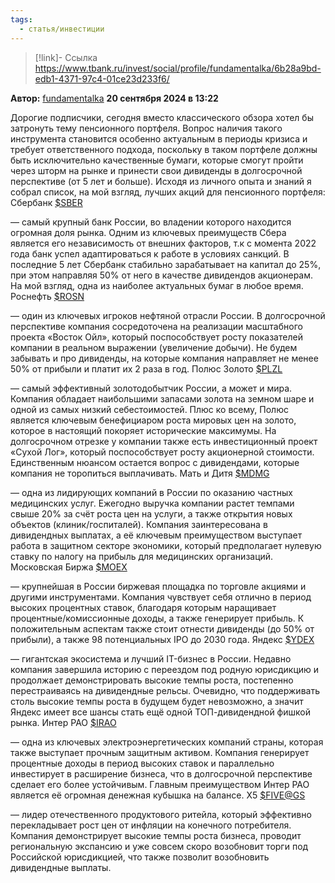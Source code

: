 ```yaml
---
tags:
  - статья/инвестиции
---
```


>[!link]- Ссылка
> https://www.tbank.ru/invest/social/profile/fundamentalka/6b28a9bd-edb1-4371-97c4-01ce23d233f6/


**Автор:** [fundamentalka](https://www.tbank.ru/invest/social/profile/fundamentalka/)
**20 сентября 2024 в 13:22**

Дорогие подписчики, сегодня вместо классического обзора хотел бы затронуть тему пенсионного портфеля. Вопрос наличия такого инструмента становится особенно актуальным в периоды кризиса и требует ответственного подхода, поскольку в таком портфеле должны быть исключительно качественные бумаги, которые смогут пройти через шторм на рынке и принести свои дивиденды в долгосрочной перспективе (от 5 лет и больше). Исходя из личного опыта и знаний я собрал список, на мой взгляд, лучших акций для пенсионного портфеля: Сбербанк [$SBER](https://www.tbank.ru/invest/stocks/SBER/)

— самый крупный банк России, во владении которого находится огромная доля рынка. Одним из ключевых преимуществ Сбера является его независимость от внешних факторов, т.к с момента 2022 года банк успел адаптироваться к работе в условиях санкций. В последние 5 лет Сбербанк стабильно зарабатывает на капитал до 25%, при этом направляя 50% от него в качестве дивидендов акционерам. На мой взгляд, одна из наиболее актуальных бумаг в любое время. Роснефть [$ROSN](https://www.tbank.ru/invest/stocks/ROSN/)

— один из ключевых игроков нефтяной отрасли России. В долгосрочной перспективе компания сосредоточена на реализации масштабного проекта «Восток Ойл», который поспособствует росту показателей компании в реальном выражении (увеличение добычи). Не будем забывать и про дивиденды, на которые компания направляет не менее 50% от прибыли и платит их 2 раза в год. Полюс Золото [$PLZL](https://www.tbank.ru/invest/stocks/PLZL/)

— самый эффективный золотодобытчик России, а может и мира. Компания обладает наибольшими запасами золота на земном шаре и одной из самых низкий себестоимостей. Плюс ко всему, Полюс является ключевым бенефициаром роста мировых цен на золото, которое в настоящий покоряет исторические максимумы. На долгосрочном отрезке у компании также есть инвестиционный проект «Cухой Лог», который поспособствует росту акционерной стоимости. Единственным нюансом остается вопрос с дивидендами, которые компания не торопиться выплачивать. Мать и Дитя [$MDMG](https://www.tbank.ru/invest/stocks/MDMG/)

— одна из лидирующих компаний в России по оказанию частных медицинских услуг. Ежегодно выручка компании растет темпами свыше 20% за счёт роста цен на услуги, а также открытия новых объектов (клиник/госпиталей). Компания заинтересована в дивидендных выплатах, а её ключевым преимуществом выступает работа в защитном секторе экономики, который предполагает нулевую ставку по налогу на прибыль для медицинских организаций. Московская Биржа [$MOEX](https://www.tbank.ru/invest/stocks/MOEX/)

— крупнейшая в России биржевая площадка по торговле акциями и другими инструментами. Компания чувствует себя отлично в период высоких процентных ставок, благодаря которым наращивает процентные/комиссионные доходы, а также генерирует прибыль. К положительным аспектам также стоит отнести дивиденды (до 50% от прибыли), а также 98 потенциальных IPO до 2030 года. Яндекс [$YDEX](https://www.tbank.ru/invest/stocks/YDEX/)

— гигантская экосистема и лучший IT-бизнес в России. Недавно компания завершила историю с переездом под родную юрисдикцию и продолжает демонстрировать высокие темпы роста, постепенно перестраиваясь на дивидендные рельсы. Очевидно, что поддерживать столь высокие темпы роста в будущем будет невозможно, а значит Яндекс имеет все шансы стать ещё одной ТОП-дивидендной фишкой рынка. Интер РАО [$IRAO](https://www.tbank.ru/invest/stocks/IRAO/)

— одна из ключевых электроэнергетических компаний страны, которая также выступает прочным защитным активом. Компания генерирует процентные доходы в период высоких ставок и параллельно инвестирует в расширение бизнеса, что в долгосрочной перспективе сделает его более устойчивым. Главным преимуществом Интер РАО является её огромная денежная кубышка на балансе. X5 [$FIVE@GS](https://www.tbank.ru/invest/stocks/FIVE@GS/)

— лидер отечественного продуктового ритейла, который эффективно перекладывает рост цен от инфляции на конечного потребителя. Компания демонстрирует высокие темпы роста бизнеса, проводит региональную экспансию и уже совсем скоро возобновит торги под Российской юрисдикцией, что также позволит возобновить дивидендные выплаты.
